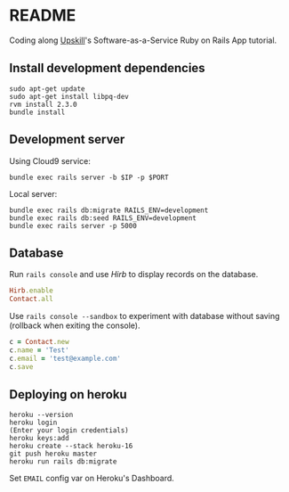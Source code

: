 # README

Coding along [Upskill](http://upskillcourses.com)'s Software-as-a-Service Ruby on Rails App tutorial.

## Install development dependencies

```
sudo apt-get update
sudo apt-get install libpq-dev
rvm install 2.3.0
bundle install
```

## Development server

Using Cloud9 service:

```
bundle exec rails server -b $IP -p $PORT 
```

Local server:

```
bundle exec rails db:migrate RAILS_ENV=development
bundle exec rails db:seed RAILS_ENV=development
bundle exec rails server -p 5000
```

## Database

Run `rails console` and use *Hirb* to display records on the database.

~~~ruby
Hirb.enable
Contact.all
~~~

Use `rails console --sandbox` to experiment with database without saving (rollback when exiting the console).

~~~ruby
c = Contact.new
c.name = 'Test'
c.email = 'test@example.com'
c.save
~~~

## Deploying on heroku

```
heroku --version
heroku login
(Enter your login credentials)
heroku keys:add
heroku create --stack heroku-16
git push heroku master
heroku run rails db:migrate
```

Set `EMAIL` config var on Heroku's Dashboard.
